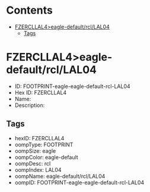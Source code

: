 



Contents
========

* [FZERCLLAL4>eagle-default/rcl/LAL04](#fzercllal4eagle-defaultrcllal04)
	* [Tags](#tags)

# FZERCLLAL4>eagle-default/rcl/LAL04

- ID: FOOTPRINT-eagle-eagle-default-rcl-LAL04
- Hex ID: FZERCLLAL4
- Name: 
- Description: 

## Tags

- hexID: FZERCLLAL4
- oompType: FOOTPRINT
- oompSize: eagle
- oompColor: eagle-default
- oompDesc: rcl
- oompIndex: LAL04
- oompName: eagle-default/rcl/LAL04
- oompID: FOOTPRINT-eagle-eagle-default-rcl-LAL04
